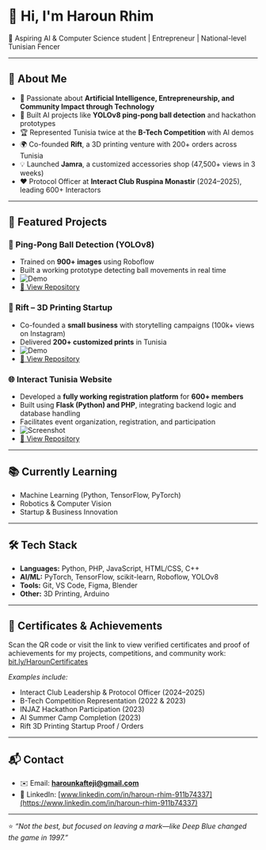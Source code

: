 # 👋 Hi, I'm Haroun Rhim  

🎯 Aspiring AI & Computer Science student | Entrepreneur | National-level Tunisian Fencer

---

## 🚀 About Me
- 🧠 Passionate about **Artificial Intelligence, Entrepreneurship, and Community Impact through Technology**  
- 🤖 Built AI projects like **YOLOv8 ping-pong ball detection** and hackathon prototypes  
- 🏆 Represented Tunisia twice at the **B-Tech Competition** with AI demos  
- 🌍 Co-founded **Rift**, a 3D printing venture with 200+ orders across Tunisia  
- 💡 Launched **Jamra**, a customized accessories shop (47,500+ views in 3 weeks)  
- ❤️ Protocol Officer at **Interact Club Ruspina Monastir** (2024–2025), leading 600+ Interactors  

---

## 🔬 Featured Projects
### 🏓 Ping-Pong Ball Detection (YOLOv8)  
- Trained on **900+ images** using Roboflow  
- Built a working prototype detecting ball movements in real time  
- ![Demo]((https://github.com/Kaftej1/pingpong-detection-yolov8/video/PingPong_Presentation.mp4))  
- [🔗 View Repository](https://github.com/Kaftej1/pingpong-detection-yolov8)


### 💼 Rift – 3D Printing Startup  
- Co-founded a **small business** with storytelling campaigns (100k+ views on Instagram)  
- Delivered **200+ customized prints** in Tunisia  
- ![Demo](https://via.placeholder.com/400x200?text=Rift+3D+Printing)  
- [🔗 View Repository](https://github.com/harounrhim/rift-3dprinting)  

### 🌐 Interact Tunisia Website  
- Developed a **fully working registration platform** for **600+ members**  
- Built using **Flask (Python) and PHP**, integrating backend logic and database handling  
- Facilitates event organization, registration, and participation  
- ![Screenshot](https://via.placeholder.com/400x200?text=Interact+Website)  
- [🔗 View Repository](https://github.com/harounrhim/interact-tunisia-website)  

---

## 📚 Currently Learning
- Machine Learning (Python, TensorFlow, PyTorch)  
- Robotics & Computer Vision  
- Startup & Business Innovation  

---

## 🛠️ Tech Stack
- **Languages:** Python, PHP, JavaScript, HTML/CSS, C++  
- **AI/ML:** PyTorch, TensorFlow, scikit-learn, Roboflow, YOLOv8  
- **Tools:** Git, VS Code, Figma, Blender  
- **Other:** 3D Printing, Arduino  

---

## 📜 Certificates & Achievements
Scan the QR code or visit the link to view verified certificates and proof of achievements for my projects, competitions, and community work:  
[bit.ly/HarounCertificates](https://bit.ly/HarounCertificates)  

*Examples include:*  
- Interact Club Leadership & Protocol Officer (2024–2025)  
- B-Tech Competition Representation (2022 & 2023)  
- INJAZ Hackathon Participation (2023)  
- AI Summer Camp Completion (2023)  
- Rift 3D Printing Startup Proof / Orders  

---

## 📬 Contact
- ✉️ Email: **harounkafteji@gmail.com**  
- 💼 LinkedIn: [www.linkedin.com/in/haroun-rhim-911b74337](https://www.linkedin.com/in/haroun-rhim-911b74337)  

---

⭐️ _“Not the best, but focused on leaving a mark—like Deep Blue changed the game in 1997.”_
